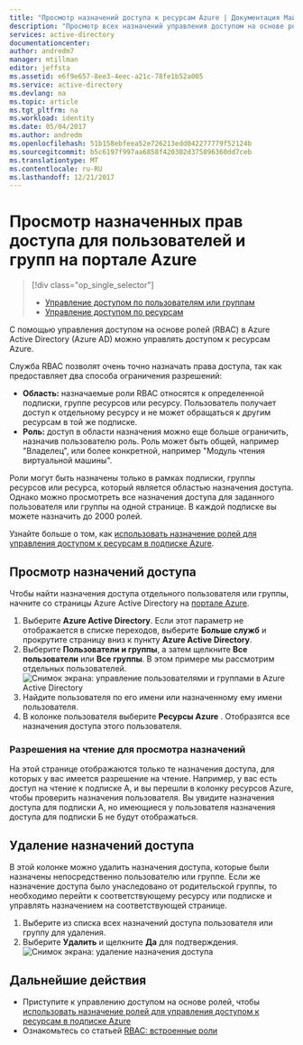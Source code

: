 ```yaml
---
title: "Просмотр назначений доступа к ресурсам Azure | Документация Майкрософт"
description: "Просмотр всех назначений управления доступом на основе ролей и управление ими для любого пользователя или группы на портале Azure."
services: active-directory
documentationcenter: 
author: andredm7
manager: mtillman
editor: jeffsta
ms.assetid: e6f9e657-8ee3-4eec-a21c-78fe1b52a005
ms.service: active-directory
ms.devlang: na
ms.topic: article
ms.tgt_pltfrm: na
ms.workload: identity
ms.date: 05/04/2017
ms.author: andredm
ms.openlocfilehash: 51b158ebfeea52e726213edd042277779f52124b
ms.sourcegitcommit: b5c6197f997aa6858f420302d375896360dd7ceb
ms.translationtype: MT
ms.contentlocale: ru-RU
ms.lasthandoff: 12/21/2017
---
```

# <a name="view-access-assignments-for-users-and-groups-in-the-azure-portal"></a>Просмотр назначенных прав доступа для пользователей и групп на портале Azure
> [!div class="op_single_selector"]
> * [Управление доступом по пользователям или группам](role-based-access-control-manage-assignments.md)
> * [Управление доступом по ресурсам](role-based-access-control-configure.md)

С помощью управления доступом на основе ролей (RBAC) в Azure Active Directory (Azure AD) можно управлять доступом к ресурсам Azure. 

Служба RBAC позволят очень точно назначать права доступа, так как предоставляет два способа ограничения разрешений:

* **Область:** назначаемые роли RBAC относятся к определенной подписки, группе ресурсов или ресурсу. Пользователь получает доступ к отдельному ресурсу и не может обращаться к другим ресурсам в той же подписке.
* **Роль:** доступ в области назначения можно еще больше ограничить, назначив пользователю роль. Роль может быть общей, например "Владелец", или более конкретной, например "Модуль чтения виртуальной машины".

Роли могут быть назначены только в рамках подписки, группы ресурсов или ресурса, который является областью назначения доступа. Однако можно просмотреть все назначения доступа для заданного пользователя или группы на одной странице. В каждой подписке вы можете назначить до 2000 ролей. 

Узнайте больше о том, как [использовать назначение ролей для управления доступом к ресурсам в подписке Azure](role-based-access-control-configure.md).

## <a name="view-access-assignments"></a>Просмотр назначений доступа
Чтобы найти назначения доступа отдельного пользователя или группы, начните со страницы Azure Active Directory на [портале Azure](http://portal.azure.com).

1. Выберите **Azure Active Directory**. Если этот параметр не отображается в списке переходов, выберите **Больше служб** и прокрутите страницу вниз к пункту **Azure Active Directory**.
2. Выберите **Пользователи и группы**, а затем щелкните **Все пользователи** или **Все группы**. В этом примере мы рассмотрим отдельных пользователей.
    ![Снимок экрана: управление пользователями и группами в Azure Active Directory](./media/role-based-access-control-manage-assignments/rbac_users_groups.png)
3. Найдите пользователя по его имени или назначенному ему имени пользователя.
4. В колонке пользователя выберите **Ресурсы Azure** . Отобразятся все назначения доступа этого пользователя.

### <a name="read-permissions-to-view-assignments"></a>Разрешения на чтение для просмотра назначений
На этой странице отображаются только те назначения доступа, для которых у вас имеется разрешение на чтение. Например, у вас есть доступ на чтение к подписке A, и вы перешли в колонку ресурсов Azure, чтобы проверить назначения пользователя. Вы увидите назначения доступа для подписки A, но имеющиеся у пользователя назначения доступа для подписки Б не будут отображаться.

## <a name="delete-access-assignments"></a>Удаление назначений доступа
В этой колонке можно удалить назначения доступа, которые были назначены непосредственно пользователю или группе. Если же назначение доступа было унаследовано от родительской группы, то необходимо перейти к соответствующему ресурсу или подписке и управлять назначением на соответствующей странице.

1. Выберите из списка всех назначений доступа пользователя или группу для удаления.
2. Выберите **Удалить** и щелкните **Да** для подтверждения.
    ![Снимок экрана: удаление назначения доступа](./media/role-based-access-control-manage-assignments/delete_assignment.png)

## <a name="next-steps"></a>Дальнейшие действия

* Приступите к управлению доступом на основе ролей, чтобы [использовать назначение ролей для управления доступом к ресурсам в подписке Azure](role-based-access-control-configure.md)
* Ознакомьтесь со статьей [RBAC: встроенные роли](role-based-access-built-in-roles.md)


